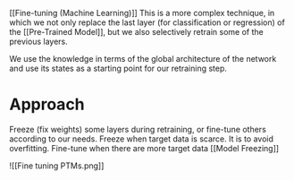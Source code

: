 [[Fine-tuning (Machine Learning)]]
This is a more complex technique, in which we not only replace the last layer (for classification or regression) of the [[Pre-Trained Model]], but we also selectively retrain some of the previous layers.

We use the knowledge in terms of the global architecture of the network and use its states as a starting point for our retraining step.
# Approach
Freeze (fix weights) some layers during retraining, or fine-tune others according to our needs.
Freeze when target data is scarce. It is to avoid overfitting.
Fine-tune when there are more target data
[[Model Freezing]]

![[Fine tuning PTMs.png]]


